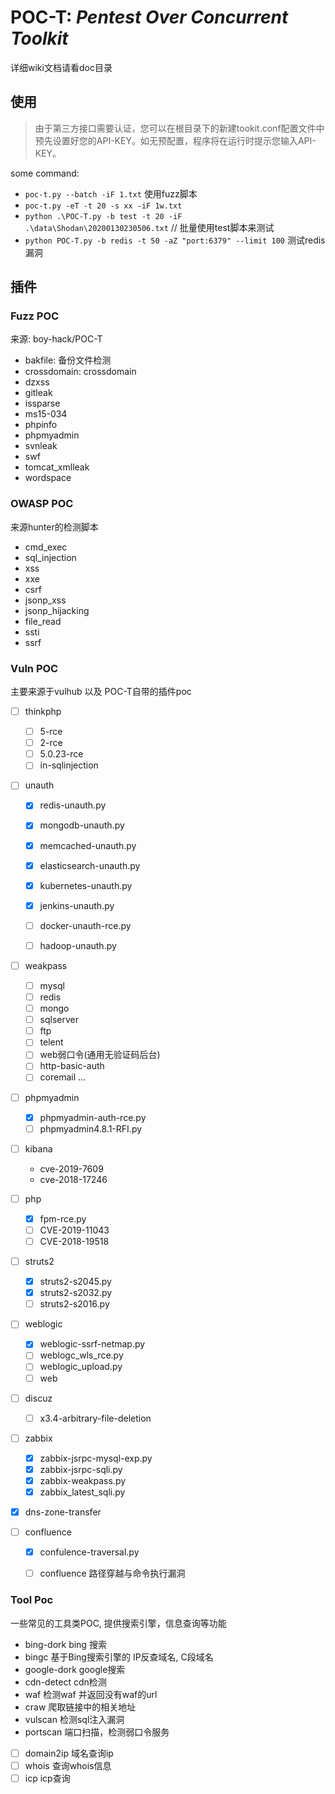 # POC-T: *Pentest Over Concurrent Toolkit* 

详细wiki文档请看doc目录


## 使用
> 由于第三方接口需要认证，您可以在根目录下的新建tookit.conf配置文件中预先设置好您的API-KEY。如无预配置，程序将在运行时提示您输入API-KEY。

some command: 

- `poc-t.py --batch -iF 1.txt` 使用fuzz脚本
- `poc-t.py -eT -t 20 -s xx -iF 1w.txt`
- `python .\POC-T.py -b test -t 20 -iF .\data\Shodan\20200130230506.txt` //
批量使用test脚本来测试
- `python POC-T.py -b redis -t 50 -aZ "port:6379" --limit 100` 测试redis漏洞

## 插件

### Fuzz POC
来源: boy-hack/POC-T

- bakfile: 备份文件检测
- crossdomain: crossdomain
- dzxss 
- gitleak
- issparse
- ms15-034
- phpinfo
- phpmyadmin
- svnleak
- swf
- tomcat_xmlleak
- wordspace

### OWASP POC
来源hunter的检测脚本

- cmd_exec
- sql_injection
- xss
- xxe
- csrf
- jsonp_xss
- jsonp_hijacking
- file_read
- ssti
- ssrf
  
### Vuln POC
主要来源于vulhub 以及 POC-T自带的插件poc

- [ ] thinkphp
	- [ ] 5-rce
	- [ ] 2-rce
	- [ ] 5.0.23-rce
	- [ ] in-sqlinjection

- [ ] unauth
	- [x] redis-unauth.py
	- [x] mongodb-unauth.py
	- [x] memcached-unauth.py
	- [x] elasticsearch-unauth.py
	- [x] kubernetes-unauth.py
	- [x] jenkins-unauth.py
	- [ ] docker-unauth-rce.py
	- [ ] hadoop-unauth.py


- [ ] weakpass
	- [ ] mysql
	- [ ] redis
	- [ ] mongo
	- [ ] sqlserver
	- [ ] ftp
	- [ ] telent
	- [ ] web弱口令(通用无验证码后台)
	- [ ] http-basic-auth
	- [ ] coremail
	...

- [ ] phpmyadmin
	- [x] phpmyadmin-auth-rce.py
	- [ ] phpmyadmin4.8.1-RFI.py

- [ ] kibana
	- cve-2019-7609
	- cve-2018-17246

- [ ] php
	- [x] fpm-rce.py
	- [ ] CVE-2019-11043
	- [ ] CVE-2018-19518

- [ ] struts2
	- [x] struts2-s2045.py
	- [x] struts2-s2032.py
	- [ ] struts2-s2016.py

- [ ] weblogic
	- [x] weblogic-ssrf-netmap.py
	- [ ] weblogc_wls_rce.py
	- [ ] weblogic_upload.py
	- [ ] web

- [ ] discuz
	- [ ] x3.4-arbitrary-file-deletion

- [ ] zabbix
	- [x] zabbix-jsrpc-mysql-exp.py
	- [x] zabbix-jsrpc-sqli.py
	- [x] zabbix-weakpass.py
	- [x] zabbix_latest_sqli.py

- [x] dns-zone-transfer

- [ ] confluence
	- [x] confulence-traversal.py
	- [ ] confluence 路径穿越与命令执行漏洞



### Tool Poc
一些常见的工具类POC, 提供搜索引擎，信息查询等功能

- bing-dork bing 搜索
- bingc 基于Bing搜索引擎的 IP反查域名, C段域名
- google-dork google搜索
- cdn-detect cdn检测
- waf 检测waf 并返回没有waf的url
- craw 爬取链接中的相关地址
- vulscan 检测sql注入漏洞
- portscan 端口扫描，检测弱口令服务
- [ ] domain2ip 域名查询ip
- [ ] whois 查询whois信息
- [ ] icp icp查询